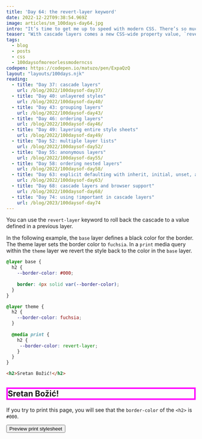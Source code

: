 ```yaml
---
title: 'Day 64: the revert-layer keyword'
date: 2022-12-22T09:38:54.969Z
image: articles/sm_100days-day64.jpg
intro: "It’s time to get me up to speed with modern CSS. There’s so much new in CSS that I know too little about. To change that I’ve started [#100DaysOfMoreOrLessModernCSS](/blog/2022/100-days-of-more-or-less-modern-css/). Why more or less modern CSS? Because some topics will be about cutting-edge features, while other stuff has been around for quite a while already, but I just have little to no experience with it."
teaser: "With cascade layers comes a new CSS-wide property value, `revert-layer`."
tags:
  - blog
  - posts
  - css
  - 100daysofmoreorlessmoderncss
codepen: https://codepen.io/matuzo/pen/ExpaQzQ
layout: "layouts/100days.njk"
reading:
  - title: "Day 37: cascade layers"
    url: /blog/2022/100daysof-day37/
  - title: "Day 40: unlayered styles"
    url: /blog/2022/100daysof-day40/
  - title: "Day 43: grouping layers"
    url: /blog/2022/100daysof-day43/
  - title: "Day 46: ordering layers"
    url: /blog/2022/100daysof-day46/
  - title: "Day 49: layering entire style sheets"
    url: /blog/2022/100daysof-day49/
  - title: "Day 52: multiple layer lists"
    url: /blog/2022/100daysof-day52/
  - title: "Day 55: anonymous layers"
    url: /blog/2022/100daysof-day55/
  - title: "Day 58: ordering nested layers"
    url: /blog/2022/100daysof-day58/
  - title: "Day 63: explicit defaulting with inherit, initial, unset, and revert"
    url: /blog/2022/100daysof-day63/
  - title: "Day 68: cascade layers and browser support"
    url: /blog/2022/100daysof-day68/
  - title: "Day 74: using !important in cascade layers"
    url: /blog/2023/100daysof-day74
---
```

You can use the `revert-layer` keyword to roll back the cascade to a value defined in a previous layer.

In the following example, the `base` layer defines a black color for the border. The theme layer sets the border color to `fuchsia`. In a `print` media query within the `theme` layer we revert the style back to the color in the `base` layer.


<style>
  @layer base {
    [data-sample] h2 {
      --border-color: #000;
      
      border: 4px solid var(--border-color);
    }
  }

  @layer theme {
    [data-sample] h2 {
      --border-color: fuchsia;
    }
    
    @media print {
      [data-sample] h2 {
      --border-color: revert-layer;
      }
    }
  }
</style>


```css
@layer base {
  h2 {
    --border-color: #000;
    
    border: 4px solid var(--border-color);
  }
}

@layer theme {
  h2 {
    --border-color: fuchsia;
  }
  
  @media print {
    h2 {
     --border-color: revert-layer;
    }
  }
}
```

```html
<h2>Sretan Božić!</h2>
```

<div data-sample="demo">

<h2>Sretan Božić!</h2>

</div>

If you try to print this page, you will see that the `border-color` of the `<h2>` is `#000`.

<button onclick="print()">Preview print stylesheet</button>